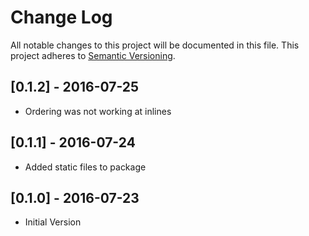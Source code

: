 # Change Log
All notable changes to this project will be documented in this file.
This project adheres to [Semantic Versioning](http://semver.org/).

## [0.1.2] - 2016-07-25
- Ordering was not working at inlines

## [0.1.1] - 2016-07-24
- Added static files to package

## [0.1.0] - 2016-07-23
- Initial Version

